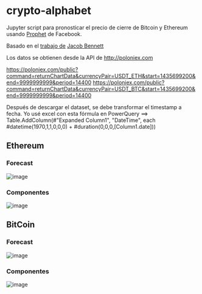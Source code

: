 # crypto-alphabet

Jupyter script para pronosticar el precio de cierre de Bitcoin y Ethereum usando [Prophet](https://facebook.github.io/prophet/) de Facebook.

Basado en el [trabajo de](https://medium.com/jake404/predict-the-price-of-btc-using-facebook-prophet-8b5e22f669aa) [Jacob Bennett](https://go.jake404.com)  

Los datos se obtienen desde la API de http://poloniex.com

https://poloniex.com/public?command=returnChartData&currencyPair=USDT_ETH&start=1435699200&end=9999999999&period=14400
https://poloniex.com/public?command=returnChartData&currencyPair=USDT_BTC&start=1435699200&end=9999999999&period=14400


Después de descargar el dataset, se debe transformar el timestamp a fecha. Yo usé excel con esta fórmula en PowerQuery ==> Table.AddColumn(#"Expanded Column1", "DateTime", each #datetime(1970,1,1,0,0,0) + #duration(0,0,0,[Column1.date]))

## Ethereum

### Forecast
![image](https://user-images.githubusercontent.com/47190969/129432422-07f4ffaa-666b-43a8-a29b-1c42be2bf948.png)

### Componentes
![image](https://user-images.githubusercontent.com/47190969/129432368-ab3762e7-0bda-4802-8ea2-0e57ce326776.png)

## BitCoin
### Forecast
![image](https://user-images.githubusercontent.com/47190969/129432436-a63c9887-7ccf-4f0f-849b-2beb1234c872.png)


### Componentes
![image](https://user-images.githubusercontent.com/47190969/129432404-142badb1-c6fa-4f56-a1f7-eee4501d4c8f.png)
